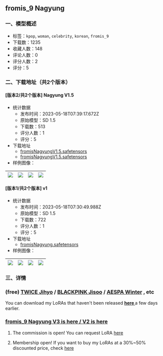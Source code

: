 ## fromis_9 Nagyung
### 一、模型概述

- 标签：`kpop`, `woman`, `celebrity`, `korean`, `fromis_9`
- 下载数：1235
- 收藏人数：148
- 评论人数：0
- 评分人数：2
- 评分：5

### 二、下载地址（共2个版本）

#### [版本2/共2个版本] Nagyung V1.5

- 统计数据
  - 发布时间：2023-05-18T07:39:17.672Z
  - 原始模型：SD 1.5
  - 下载数：513
  - 评分人数：1
  - 评分：5
- 下载地址
  - [fromisNagyungV1.5.safetensors](https://civitai.com/api/download/models/73867)
  - [fromisNagyungV1.5.safetensors](https://civitai.com/api/download/models/73867?type=Model&format=SafeTensor)
- 样例图像：

| <img src="https://image.civitai.com/xG1nkqKTMzGDvpLrqFT7WA/4f864de7-7ab1-41c3-bd28-6532a2fbb443/width=450/825083.jpeg" /> | <img src="https://image.civitai.com/xG1nkqKTMzGDvpLrqFT7WA/f1cb51fe-061e-4e78-ae04-87ef79418217/width=450/825078.jpeg" /> | <img src="https://image.civitai.com/xG1nkqKTMzGDvpLrqFT7WA/9a780547-d795-4d4b-a750-57314a2584fd/width=450/825085.jpeg" /> | <img src="https://image.civitai.com/xG1nkqKTMzGDvpLrqFT7WA/140c5587-8d79-4170-9cf3-4a55e502133c/width=450/825081.jpeg" /> |
| ---- | ---- | ---- | ---- |

#### [版本1/共2个版本] v1

- 统计数据
  - 发布时间：2023-05-18T07:30:49.988Z
  - 原始模型：SD 1.5
  - 下载数：722
  - 评分人数：1
  - 评分：5
- 下载地址
  - [fromisNagyung.safetensors](https://civitai.com/api/download/models/50146)
- 样例图像：

| <img src="https://image.civitai.com/xG1nkqKTMzGDvpLrqFT7WA/08514c1c-5dcf-4995-e4e2-a089e8256000/width=450/539542.jpeg" /> | <img src="https://image.civitai.com/xG1nkqKTMzGDvpLrqFT7WA/384f47cd-bc1d-4426-b56a-caa871216100/width=450/539553.jpeg" /> | <img src="https://image.civitai.com/xG1nkqKTMzGDvpLrqFT7WA/e639854a-3ad9-4dd0-06eb-00123d446300/width=450/539548.jpeg" /> | <img src="https://image.civitai.com/xG1nkqKTMzGDvpLrqFT7WA/aeac1f58-8e3a-4076-67e4-85392caf8600/width=450/539541.jpeg" /> |
| ---- | ---- | ---- | ---- |


### 三、详情
<h3><strong>(free) </strong><a target="_blank" rel="ugc" href="https://www.buymeacoffee.com/poempoem47/e/136946?from_page=extras"><strong>TWICE Jihyo</strong></a><strong> / </strong><a target="_blank" rel="ugc" href="https://www.buymeacoffee.com/poempoem47/e/136203?from_page=extras"><strong>BLACKPINK Jisoo</strong></a><strong> / </strong><a target="_blank" rel="ugc" href="https://www.buymeacoffee.com/poempoem47/e/136002?from_page=extras"><strong>AESPA Winter</strong></a><strong> , etc</strong></h3><p>You can download my LoRAs that haven't been released <a target="_blank" rel="ugc" href="https://www.buymeacoffee.com/poempoem47/extras"><strong>here</strong></a><a target="_blank" rel="ugc" href="https://www.buymeacoffee.com/poempoem47"><strong> </strong></a>a few days earlier.</p><h3><a target="_blank" rel="ugc" href="https://www.buymeacoffee.com/poempoem47/e/132892?from_page=extras"><strong>fromis_9 Nagyung V3 is here / </strong></a><a rel="ugc" href="https://www.buymeacoffee.com/poempoem47/e/132892?from_page=extras"><strong>V2 is here</strong></a></h3><ol><li><p>The commission is open! You can request LoRA <a target="_blank" rel="ugc" href="https://www.buymeacoffee.com/poempoem47/commissions">here</a></p></li><li><p>Membership open! If you want to buy my LoRAs at a 30%~50% discounted price, check <a target="_blank" rel="ugc" href="https://www.buymeacoffee.com/poempoem47/membership">here</a></p></li></ol>